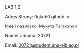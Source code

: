 LAB 1,2

Adres Strony: 0qkub0.github.io

Imię i nazwisko: Mykyta Tarakanov

Numer albumu: 20721

Email: 20721@student.ans-elblag.pl


